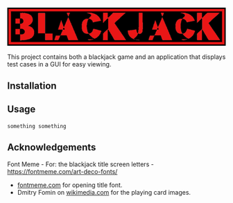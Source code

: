 ![BlackJack Logo](TestGUI/used%20files/generatedtext.png)

This project contains both a blackjack game and an application that displays 
test cases in a GUI for easy viewing. 

**Installation**
---



**Usage**
---

```
something something
```

**Acknowledgements**
---
Font Meme - For: the blackjack title screen letters - https://fontmeme.com/art-deco-fonts/
+ [fontmeme.com](https://fontmeme.com/art-deco-fonts/) for opening title font.
+ Dmitry Fomin on [wikimedia.com](https://commons.wikimedia.org/wiki/File:English_pattern_playing_cards_deck.svg) for the playing card images.

